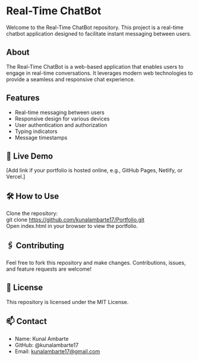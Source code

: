 # Real-Time ChatBot

Welcome to the Real-Time ChatBot repository. This project is a real-time chatbot application designed to facilitate instant messaging between users.


## About

The Real-Time ChatBot is a web-based application that enables users to engage in real-time conversations. It leverages modern web technologies to provide a seamless and responsive chat experience.

## Features

- Real-time messaging between users
- Responsive design for various devices
- User authentication and authorization
- Typing indicators
- Message timestamps

## 🔗 Live Demo
[Add link if your portfolio is hosted online, e.g., GitHub Pages, Netlify, or Vercel.]

## 🛠️ How to Use
Clone the repository:   
git clone https://github.com/kunalambarte17/Portfolio.git  
Open index.html in your browser to view the portfolio.

## 🖇️ Contributing
Feel free to fork this repository and make changes. Contributions, issues, and feature requests are welcome!

## 📄 License
This repository is licensed under the MIT License.

## 📫 Contact
- Name: Kunal Ambarte
- GitHub: @kunalambarte17
- Email: kunalambarte17@gmail.com
